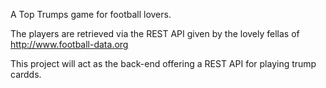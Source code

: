 A Top Trumps game for football lovers.

The players are retrieved via the REST API given by the lovely fellas of http://www.football-data.org

This project will act as the back-end offering a REST API for playing trump cardds.

